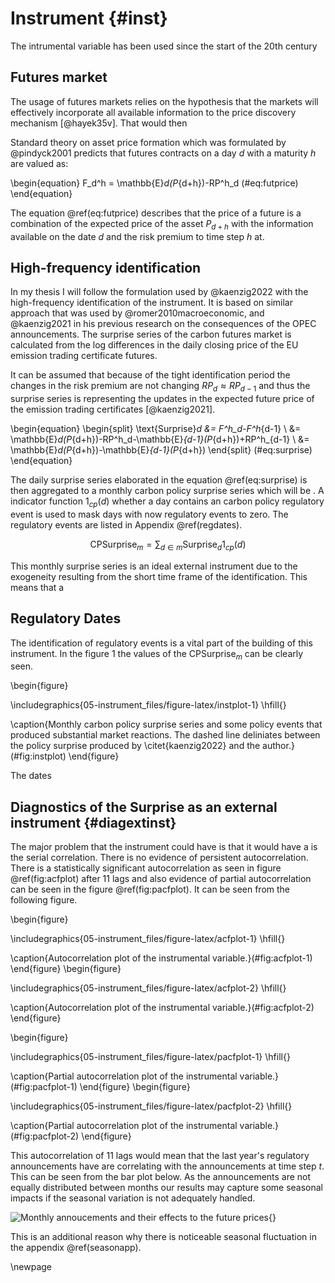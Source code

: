 

# Instrument {#inst}

The intrumental variable has been used since the start of the 20th century

## Futures market

The usage of futures markets relies on  the hypothesis that the markets will effectively incorporate all available information to the price discovery mechanism [@hayek35v]. That would then 

Standard theory on asset price formation which was formulated by @pindyck2001 predicts that futures contracts on a day $d$ with a maturity $h$ are valued as:

\begin{equation}
  F_d^h = \mathbb{E}_d(P_{d+h})-RP^h_d
  (\#eq:futprice)
\end{equation}

The equation \@ref(eq:futprice) describes that the price of a future is a combination of the expected price of the asset $P_{d+h}$ with the information available on the date $d$ and the risk premium to time step $h$ at. 

## High-frequency identification

In my thesis I will follow the formulation used by @kaenzig2022 with the high-frequency identification of the instrument. It is based on similar approach that was used by @romer2010macroeconomic, and @kaenzig2021 in his previous research on the consequences of the OPEC announcements. The surprise series of the carbon futures market is calculated from the log differences in the daily closing price of the EU emission trading certificate futures.

It can be assumed that because of the tight identification period the changes in the risk premium are not changing $RP_d \approx RP_{d-1}$ and thus the surprise series is representing the updates in the expected future price of the emission trading certificates [@kaenzig2021].


\begin{equation}
  \begin{split}
    \text{Surprise}_d &= F^h_d-F^h_{d-1} \\
    &= \mathbb{E}_d(P_{d+h})-RP^h_d-\mathbb{E}_{d-1}(P_{d+h})+RP^h_{d-1} \\
    &= \mathbb{E}_d(P_{d+h})-\mathbb{E}_{d-1}(P_{d+h}) 
  \end{split}
(\#eq:surprise)
\end{equation}


The daily surprise series elaborated in the equation \@ref(eq:surprise) is then aggregated to a monthly carbon policy surprise series which will be . A indicator function $1_{cp}(d)$ whether a day contains an carbon policy regulatory event is used to mask days with now regulatory events to zero. The regulatory events are listed in Appendix \@ref(regdates).

$$
\text{CPSurprise}_m = \sum_{d\in m}\text{Surprise}_d 1_{cp}(d)
$$

This monthly surprise series is an ideal external instrument due to the exogeneity resulting from the short time frame of the identification. This means that a 

## Regulatory Dates

The identification of regulatory events is a vital part of the building of this instrument. In the figure 1 the values of the $\text{CPSurprise}_m$ can be clearly seen.


\begin{figure}

\includegraphics{05-instrument_files/figure-latex/instplot-1} \hfill{}

\caption{Monthly carbon policy surprise series and some policy events that produced substantial market reactions. The dashed line deliniates between the policy surprise produced by \citet{kaenzig2022} and the author.}(\#fig:instplot)
\end{figure}

The dates

## Diagnostics of the Surprise as an external instrument {#diagextinst}

The major problem that the instrument could have is that it would have a is the serial correlation. There is no evidence of persistent autocorrelation. There is a statistically significant autocorrelation as seen in figure \@ref(fig:acfplot) after 11 lags and also evidence of partial autocorrelation can be seen in the figure \@ref(fig:pacfplot). It can be seen from the following figure.

\begin{figure}

\includegraphics{05-instrument_files/figure-latex/acfplot-1} \hfill{}

\caption{Autocorrelation plot of the instrumental variable.}(\#fig:acfplot-1)
\end{figure}
\begin{figure}

\includegraphics{05-instrument_files/figure-latex/acfplot-2} \hfill{}

\caption{Autocorrelation plot of the instrumental variable.}(\#fig:acfplot-2)
\end{figure}

\begin{figure}

\includegraphics{05-instrument_files/figure-latex/pacfplot-1} \hfill{}

\caption{Partial autocorrelation plot of the instrumental variable.}(\#fig:pacfplot-1)
\end{figure}
\begin{figure}

\includegraphics{05-instrument_files/figure-latex/pacfplot-2} \hfill{}

\caption{Partial autocorrelation plot of the instrumental variable.}(\#fig:pacfplot-2)
\end{figure}

This autocorrelation of 11 lags would mean that the last year's regulatory announcements have are correlating with the announcements at time step $t$. This can be seen from the bar plot below. As the announcements are not equally distributed between months our results may capture some seasonal impacts if the seasonal variation is not adequately handled.

![Monthly annoucements and their effects to the future prices](Slide_pictures/shock_amounts.png){}

This is an additional reason why there is noticeable seasonal fluctuation in the appendix \@ref(seasonapp). 

\newpage
